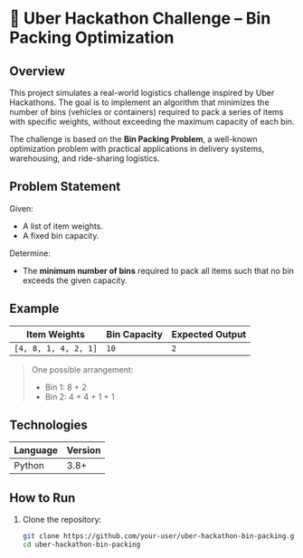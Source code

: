 # 🧠 Uber Hackathon Challenge – Bin Packing Optimization

## Overview

This project simulates a real-world logistics challenge inspired by Uber Hackathons. The goal is to implement an algorithm that minimizes the number of bins (vehicles or containers) required to pack a series of items with specific weights, without exceeding the maximum capacity of each bin.

The challenge is based on the **Bin Packing Problem**, a well-known optimization problem with practical applications in delivery systems, warehousing, and ride-sharing logistics.

## Problem Statement

Given:
- A list of item weights.
- A fixed bin capacity.

Determine:
- The **minimum number of bins** required to pack all items such that no bin exceeds the given capacity.

## Example

| Item Weights       | Bin Capacity | Expected Output |
|--------------------|--------------|-----------------|
| `[4, 8, 1, 4, 2, 1]` | `10`         | `2`             |

> One possible arrangement:
> - Bin 1: 8 + 2
> - Bin 2: 4 + 4 + 1 + 1

## Technologies

| Language | Version |
|----------|---------|
| Python   | 3.8+    |

## How to Run

1. Clone the repository:
   ```bash
   git clone https://github.com/your-user/uber-hackathon-bin-packing.git
   cd uber-hackathon-bin-packing
